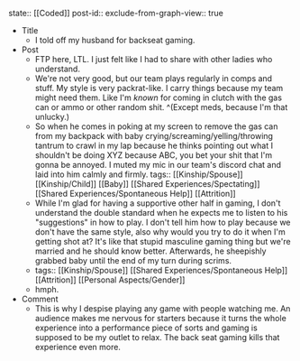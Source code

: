 state:: [[Coded]]
post-id::
exclude-from-graph-view:: true

- Title
  - I told off my husband for backseat gaming.
- Post
  - FTP here, LTL. I just felt like I had to share with other ladies who understand.
  - We're not very good, but our team plays regularly in comps and stuff. My style is very packrat-like. I carry things because my team might need them. Like I'm _known_ for coming in clutch with the gas can or ammo or other random shit. ^(Except meds, because I'm that unlucky.)
  - So when he comes in poking at my screen to remove the gas can from my backpack with baby crying/screaming/yelling/throwing tantrum to crawl in my lap because he thinks pointing out what I shouldn't be doing XYZ because ABC, you bet your shit that I'm gonna be annoyed. I muted my mic in our team's discord chat and laid into him calmly and firmly.
    tags:: [[Kinship/Spouse]] [[Kinship/Child]] [[Baby]] [[Shared Experiences/Spectating]] [[Shared Experiences/Spontaneous Help]] [[Attrition]]
  - While I'm glad for having a supportive other half in gaming, I don't understand the double standard when he expects me to listen to his "suggestions" in how to play. I don't tell him how to play because we don't have the same style, also why would you try to do it when I'm getting shot at? It's like that stupid masculine gaming thing but we're married and he should know better. Afterwards, he sheepishly grabbed baby until the end of my turn during scrims.
  - tags:: [[Kinship/Spouse]] [[Shared Experiences/Spontaneous Help]] [[Attrition]] [[Personal Aspects/Gender]]
  - hmph.
- Comment
  - This is why I despise playing any game with people watching me. An audience makes me nervous for starters because it turns the whole experience into a performance piece of sorts and gaming is supposed to be my outlet to relax. The back seat gaming kills that experience even more.
